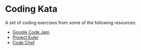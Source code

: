 # Coding Kata

A set of coding exercises from some of the following resources:

- [Google Code Jam](https://codingcompetitions.withgoogle.com/codejam)
- [Project Euler](https://projecteuler.net/)
- [Code Chef](https://www.codechef.com/)